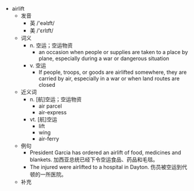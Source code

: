 - airlift
  - 发音
    - 英 /'eəlɪft/
    - 美 /'ɛrlɪft/
  - 词义
    - n. 空运；空运物资
      - an occasion when people or supplies are taken to a place by plane, especially during a war or dangerous situation
    - v. 空运
      - If people, troops, or goods are airlifted somewhere, they are carried by air, especially in a war or when land routes are closed
  - 近义词
    - n. [航]空运；空运物资
      - air parcel
      - air-express
    - vt. [航]空运
      - lift
      - wing
      - air-ferry
  - 例句
    - President Garcia has ordered an airlift of food, medicines and blankets. 加西亚总统已经下令空运食品、药品和毛毯。
    - The injured were airlifted to a hospital in Dayton. 伤员被空运到代顿的一所医院。
  - 补充